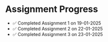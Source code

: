 # Assignment Progress

- ✅ Completed Assignment 1 on 19-01-2025
- ✅ Completed Assignment 2 on 22-01-2025
- ✅ Completed Assignment 3 on 23-01-2025
